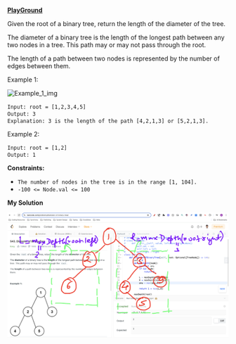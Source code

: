 **[PlayGround](https://leetcode.com/problems/diameter-of-binary-tree/)**

Given the root of a binary tree, return the length of the diameter of the tree.

The diameter of a binary tree is the length of the longest path between any two nodes in a tree. This path may or may not pass through the root.

The length of a path between two nodes is represented by the number of edges between them.

Example 1:

![Example_1_img](https://assets.leetcode.com/uploads/2021/03/06/diamtree.jpg)
```
Input: root = [1,2,3,4,5]
Output: 3
Explanation: 3 is the length of the path [4,2,1,3] or [5,2,1,3].
```

Example 2:
```
Input: root = [1,2]
Output: 1
```

**Constraints:**

- `The number of nodes in the tree is in the range [1, 104].`
- `-100 <= Node.val <= 100`


**My Solution**

<p align="center"> 
 <img src="./images/LC_543.png" align="center" height=""></img>
 
</p>
